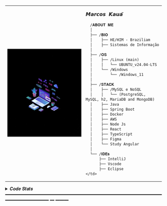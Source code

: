 <table>
  <tr>
    <td style="width: 50%;">
      <picture>
        <!-- A imagem padrão para telas grandes -->
        <source media="(max-width: 768px)" srcset="" />
        <img src="transferir (1).png" alt="Asuka" style="width: 100%; border: none;"/>
      </picture>
    </td>
    <td style="width: 50%; vertical-align: top;">
      <p style="font-family: monospace; font-size: 16px;"> 
        𝙈𝙖𝙧𝙘𝙤𝙨 𝙆𝙖𝙪𝙖̃
      </p>

      /𝐀𝐁𝐎𝐔𝐓 𝐌𝐄
      │
      ├── /𝐁𝐈𝐎
      │    ├── HE/HIM - Braziliam
      │    ├── Sistemas de Informação
      │
      ├── /𝐎𝐒
      │    ├── /Linux (main)
      │    │   └── UBUNTU_v24.04-LTS
      │    └── /Windows
      │        └── /Windows_11
      │
      ├── /𝐒𝐓𝐀𝐂𝐊
      │    ├── /MySQL e NoSQL
      │    │   └── (PostgreSQL, MySQL, h2, MariaDB and MongoDB)
      │    ├── Java
      │    ├── Spring Boot
      │    ├── Docker
      │    ├── AWS
      │    ├── Node Js
      │    ├── React
      │    ├── TypeScript
      │    ├── Figma
      │    └── Study Angular
      │
      └── /𝐈𝐃𝐄𝐬
          ├── IntelliJ
          ├── Vscode
          ├── Eclipse
    </td>
  </tr>
</table>


<details>
  <summary> 𝑪𝒐𝒅𝒆 𝑺𝒕𝒂𝒕𝒔 ━━━━━━━━━━━━━━━━━━━━━━━━━━━━━━━━━━━━━━━━━━━━━━ ━ ━━━</summary>
  <br>
  <div align="center">
    <img src="https://github-readme-stats.vercel.app/api?username=immark007&show_icons=true&theme=transparent" height="180px" width="49%">
    <img src="https://github-readme-stats.vercel.app/api/top-langs/?username=MarceloNobrega29&layout=compact&theme=transparent" height="180px" width="49%">
  </div>
  <br>
</details>






                                                                                                          
                                                                                                          
